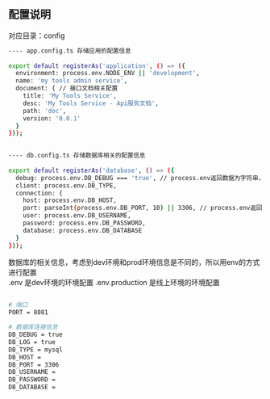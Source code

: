 ## 配置说明
对应目录：config      
```bash        
---- app.config.ts 存储应用的配置信息 
         
export default registerAs('application', () => ({
  environment: process.env.NODE_ENV || 'development',
  name: 'my tools admin service',
  document: { // 接口文档相关配置
    title: 'My Tools Service',
    desc: 'My Tools Service - Api服务文档',
    path: 'doc',
    version: '0.0.1'
  }
}));
      
```      

```bash       
---- db.config.ts 存储数据库相关的配置信息     
       
export default registerAs('database', () => ({
  debug: process.env.DB_DEBUG === 'true', // process.env返回数据为字符串，需要进行转换
  client: process.env.DB_TYPE,
  connection: {
    host: process.env.DB_HOST,
    port: parseInt(process.env.DB_PORT, 10) || 3306, // process.env返回数据为字符串，需要进行转换
    user: process.env.DB_USERNAME,
    password: process.env.DB_PASSWORD,
    database: process.env.DB_DATABASE
  }
}));

```       

数据库的相关信息，考虑到dev环境和prod环境信息是不同的，所以用env的方式进行配置      
.env 是dev环境的环境配置
.env.production 是线上环境的环境配置    

```bash   
       
# 端口
PORT = 8081

# 数据库连接信息
DB_DEBUG = true
DB_LOG = true
DB_TYPE = mysql
DB_HOST = 
DB_PORT = 3306
DB_USERNAME = 
DB_PASSWORD = 
DB_DATABASE = 
      
```   
